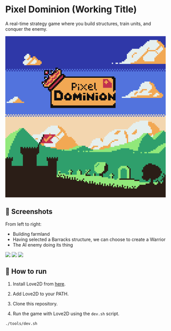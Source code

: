 # Pixel Dominion (Working Title)

A real-time strategy game where you build structures, train units, and conquer the enemy.

<img src="./src/assets/images/logo-scaled.png">

## 📸 Screenshots

From left to right:
* Building farmland
* Having selected a Barracks structure, we can choose to create a Warrior
* The AI enemy doing its thing

<img width="30%" src="https://github.com/user-attachments/assets/28aed0f1-81c5-41a5-9696-1383de7b1420">

<img width="30%" src="https://github.com/user-attachments/assets/36571c5e-2e6d-455d-8848-ed01ab9d0745">

<img width="30%" src="https://github.com/user-attachments/assets/f0b8983d-8ed8-432f-b1b8-620411ece656">

## 🚀 How to run

1. Install Love2D from [here](https://love2d.org/).

2. Add Love2D to your PATH.

3. Clone this repository.

4. Run the game with Love2D using the `dev.sh` script.

  ```bash
  ./tools/dev.sh
  ```
